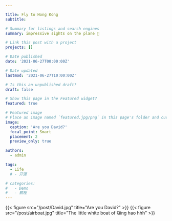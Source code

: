 ```yaml
---

title: Fly to Hong Kong 
subtitle: 

# Summary for listings and search engines
summary: impressive sights on the plane 🛬

# Link this post with a project
projects: []

# Date published
date: '2021-06-27T00:00:00Z'

# Date updated
lastmod: '2021-06-27T10:00:00Z'

# Is this an unpublished draft?
draft: false

# Show this page in the Featured widget?
featured: true

# Featured image
# Place an image named `featured.jpg/png` in this page's folder and customize its options here.
image:
  caption: 'Are you David?'
  focal_point: Smart
  placement: 2
  preview_only: true

authors:
  - admin

tags:
  - Life
  # - 开源

# categories:
#   - Demo
#   - 教程
---
```

{{< figure src="/post/David.jpg" title="Are you David?" >}}
{{< figure src="/post/airboat.jpg" title="The little white boat of Qing hao hhh" >}}

<!-- 
## Overview

Are you David? -->


